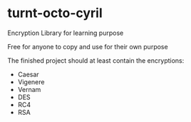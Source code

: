 turnt-octo-cyril
================

Encryption Library for learning purpose

Free for anyone to copy and use for their own purpose

The finished project should at least contain the encryptions:
  * Caesar
  * Vigenere
  * Vernam
  * DES
  * RC4
  * RSA

